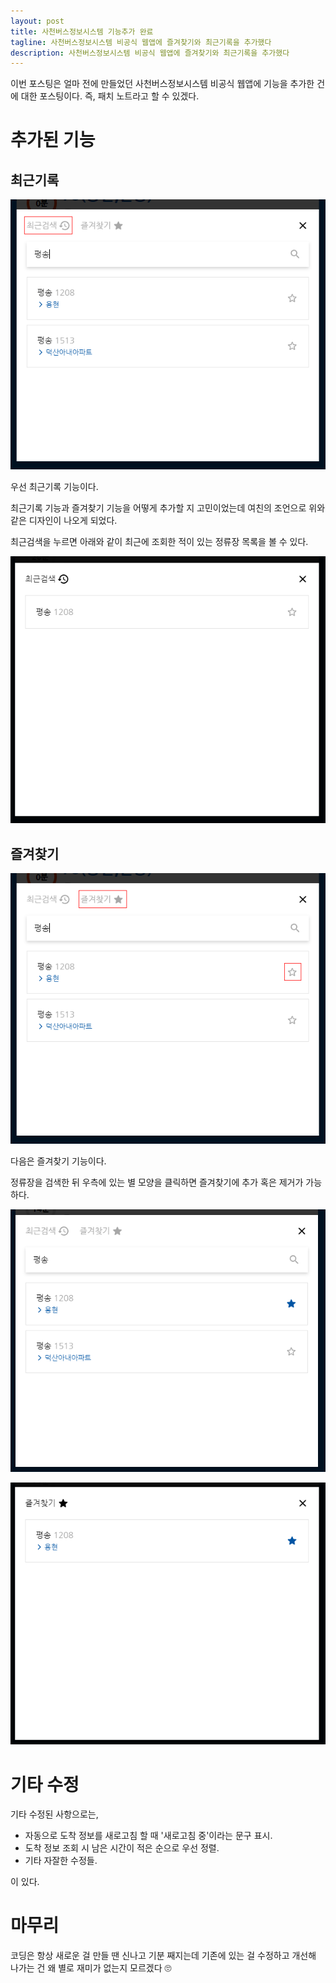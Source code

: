 ```yaml
---
layout: post
title: 사천버스정보시스템 기능추가 완료
tagline: 사천버스정보시스템 비공식 웹앱에 즐겨찾기와 최근기록을 추가했다
description: 사천버스정보시스템 비공식 웹앱에 즐겨찾기와 최근기록을 추가했다
---
```


이번 포스팅은 얼마 전에 만들었던 사천버스정보시스템 비공식 웹앱에 기능을 추가한 건에 대한 포스팅이다.
즉, 패치 노트라고 할 수 있겠다.

# 추가된 기능

## 최근기록

[![검색모달 - 최근검색](/assets/images/sacheon-bus-recent.png)](/assets/images/sacheon-bus-recent.png)

우선 최근기록 기능이다.

최근기록 기능과 즐겨찾기 기능을 어떻게 추가할 지 고민이었는데 여친의 조언으로 위와 같은 디자인이 나오게 되었다.

최근검색을 누르면 아래와 같이 최근에 조회한 적이 있는 정류장 목록을 볼 수 있다.

[![최근검색 모달](/assets/images/sacheon-bus-recent-modal.png)](/assets/images/sacheon-bus-recent-modal.png)

## 즐겨찾기

[![검색모달 - 즐겨찾기](/assets/images/sacheon-bus-favorite.png)](/assets/images/sacheon-bus-favorite.png)

다음은 즐겨찾기 기능이다.

정류장을 검색한 뒤 우측에 있는 별 모양을 클릭하면 즐겨찾기에 추가 혹은 제거가 가능하다.

[![검색모달 - 즐겨찾기 추가](/assets/images/sacheon-bus-favorite-check.png)](/assets/images/sacheon-bus-favorite-check.png)

[![즐겨찾기 모달](/assets/images/sacheon-bus-favorite-modal.png)](/assets/images/sacheon-bus-favorite-modal.png)

# 기타 수정

기타 수정된 사항으로는,

- 자동으로 도착 정보를 새로고침 할 때 '새로고침 중'이라는 문구 표시.
- 도착 정보 조회 시 남은 시간이 적은 순으로 우선 정렬.
- 기타 자잘한 수정들.

이 있다.

# 마무리

코딩은 항상 새로운 걸 만들 땐 신나고 기분 째지는데
기존에 있는 걸 수정하고 개선해 나가는 건 왜 별로 재미가 없는지 모르겠다 🙄

